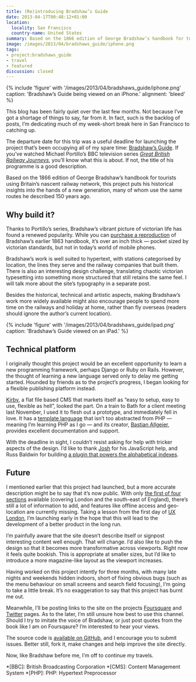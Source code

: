 ```yaml
---
title: (Re)introducing Bradshaw’s Guide
date: 2013-04-17T00:48:12+01:00
location:
  locality: San Francisco
  country-name: United States
summary: Based on the 1866 edition of George Bradshaw’s handbook for tourists using Britain’s nascent railway network, my latest project puts his historical insights into the hands of a new generation, many of whom use the same routes he described 150 years ago.
image: /images/2013/04/bradshaws_guide/iphone.png
tags:
- project:bradshaws_guide
- travel
- featured
discussion: closed
---
```

{% include 'figure' with '/images/2013/04/bradshaws_guide/iphone.png'
  caption: 'Bradshaw’s Guide being viewed on an iPhone.'
  alignment: 'bleed'
%}

This blog has been fairly quiet over the last few months. Not because I’ve got a shortage of things to say, far from it. In fact, such is the backlog of posts, I’m dedicating much of my week-short break here in San Francisco to catching up.

The departure date for this trip was a useful deadline for launching the project that’s been occupying all of my spare time: [Bradshaw’s Guide][1]. If you’ve watched Michael Portillo’s BBC television series <cite>[Great British Railway Journeys][2]</cite>, you’ll know what this is about. If not, the title of his programme is a good description.

Based on the 1866 edition of George Bradshaw’s handbook for tourists using Britain’s nascent railway network, this project puts his historical insights into the hands of a new generation, many of whom use the same routes he described 150 years ago.

## Why build it?

Thanks to Portillo’s series, Bradshaw’s vibrant picture of victorian life has found a renewed popularity. While you can [purchase a reproduction][3] of Bradshaw’s earlier 1863 handbook, it’s over an inch thick — pocket sized by victorian standards, but not in today’s world of mobile phones.

Bradshaw’s work is well suited to hypertext, with stations categorised by location, the lines they serve and the railway companies that built them. There is also an interesting design challenge, translating chaotic victorian typesetting into something more structured that still retains the same feel. I will talk more about the site’s typography in a separate post.

Besides the historical, technical and artistic aspects, making Bradshaw’s work more widely available might also encourage people to spend more time on the railways and holiday at home, rather than fly overseas (readers should ignore the author’s current location).

{% include 'figure' with '/images/2013/04/bradshaws_guide/ipad.png'
  caption: 'Bradshaw’s Guide viewed on an iPad.'
%}

## Technical platform

I originally thought this project would be an excellent opportunity to learn a new programming framework, perhaps Django or Ruby on Rails. However, the thought of learning a new language served only to delay me getting started. Hounded by friends as to the project’s progress, I began looking for a flexible publishing platform instead.

[Kirby][4], a flat file based CMS that markets itself as “easy to setup, easy to use, flexible as hell”, looked the part. On a train to Bath for a client meeting last November, I used it to flesh out a prototype, and immediately fell in love. It has a [template language][5] that isn’t too abstracted from PHP — meaning I’m learning PHP as I go — and its creator, [Bastian Allgeier][6], provides excellent documentation and support.

With the deadline in sight, I couldn’t resist asking for help with tricker aspects of the design. I’d like to thank [Josh][7] for his JavaScript help, and Russ Baldwin for building [a plugin that powers the alphabetical indexes][8].

## Future

I mentioned earlier that this project had launched, but a more accurate description might be to say that it’s now public. With only [the first of four sections][9] available (covering London and the south-east of England), there’s still a lot of information to add, and features like offline access and geo-location are currently missing. Taking a lesson from the first day of [UX London][10], I’m launching early in the hope that this will lead to the development of a better product in the long run.

I’m painfully aware that the site doesn’t describe itself or signpost interesting content well enough. That will change. I’d also like to push the design so that it becomes more transformative across viewports. Right now it feels quite bookish. This is appropriate at smaller sizes, but I’d like to introduce a more magazine-like layout as the viewport increases.

Having worked on this project intently for three months, with many late nights and weekends hidden indoors, short of fixing obvious bugs (such as the menu behaviour on small screens and search field focusing), I’m going to take a little break. It’s no exaggeration to say that this project has burnt me out.

Meanwhile, I’ll be posting links to the site on the projects [Foursquare][11] and [Twitter][12] pages. As to the later, I’m still unsure how best to use this channel. Should I try to imitate the voice of Bradshaw, or just post quotes from the book like I am on Foursqaure? I’m interested to hear your views.

The source code is [available on GitHub][13], and I encourage you to submit issues. Better still, fork it, make changes and help improve the site directly.

Now, like Bradshaw before me, I’m off to continue my travels.

[1]: https://bradshaws.guide
[2]: https://en.wikipedia.org/wiki/Great_British_Railway_Journeys
[3]: http://bradshawsguides.com/books-and-maps.html
[4]: https://getkirby.com
[5]: https://getkirby.com/docs/cookbook/php-templates
[6]: http://bastianallgeier.com
[7]: https://joshemerson.co.uk
[8]: https://github.com/shoesforindustry/kirby-plugins-alphabetise
[9]: https://bradshaws.guide/routes/section:1
[10]: http://2013.uxlondon.com
[11]: https://foursquare.com/bradshawsguide
[12]: https://twitter.com/bradshawsguide
[13]: https://github.com/bradshawsguide/website

*[BBC]: British Broadcasting Corporation
*[CMS]: Content Management System
*[PHP]: PHP: Hypertext Preprocessor
